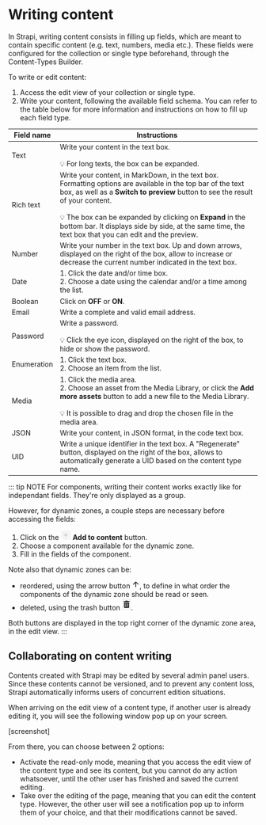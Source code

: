 # Writing content

In Strapi, writing content consists in filling up fields, which are meant to contain specific content (e.g. text, numbers, media etc.). These fields were configured for the collection or single type beforehand, through the Content-Types Builder.

To write or edit content:

1. Access the edit view of your collection or single type.
2. Write your content, following the available field schema. You can refer to the table below for more information and instructions on how to fill up each field type.

| Field name  | Instructions                                                                                                                                                                                                                                                                                                                                                                  |
|-------------|-------------------------------------------------------------------------------------------------------------------------------------------------------------------------------------------------------------------------------------------------------------------------------------------------------------------------------------------------------------------------------|
| Text        | Write your content in the text box. <br><br> 💡 For long texts, the box can be expanded.                                                                                                                                                                                                                                                                                       |
| Rich text   | Write your content, in MarkDown, in the text box. Formatting options are available in the top bar of the text box, as well as a **Switch to preview** button to see the result of your content. <br><br> 💡 The box can be expanded by clicking on **Expand** in the bottom bar. It displays side by side, at the same time, the text box that you can edit and the preview.   |
| Number      | Write your number in the text box. Up and down arrows, displayed on the right of the box, allow to increase or decrease the current number indicated in the text box.                                                                                                                                                                                                         |
| Date        | 1. Click the date and/or time box. <br> 2. Choose a date using the calendar and/or a time among the list.                                                                                                                                                                                                                                                                     |
| Boolean     | Click on **OFF** or **ON**.                                                                                                                                                                                                                                                                                                                                                   |
| Email       | Write a complete and valid email address.                                                                                                                                                                                                                                                                                                                                     |
| Password    | Write a password. <br><br> 💡 Click the eye icon, displayed on the right of the box, to hide or show the password.                                                                                                                                                                                                                                                             |
| Enumeration | 1. Click the text box. <br> 2. Choose an item from the list.                                                                                                                                                                                                                                                                                                                  |
| Media       | 1. Click the media area. <br> 2. Choose an asset from the Media Library, or click the **Add more assets** button to add a new file to the Media Library. <br><br> 💡 It is possible to drag and drop the chosen file in the media area.                                                                                                                                        |
| JSON        | Write your content, in JSON format, in the code text box.                                                                                                                                                                                                                                                                                                                     |
| UID         | Write a unique identifier in the text box. A "Regenerate" button, displayed on the right of the box, allows to automatically generate a UID based on the content type name.                                                                                                                                                                                                   |

::: tip NOTE
For components, writing their content works exactly like for independant fields. They're only displayed as a group.
 
However, for dynamic zones, a couple steps are necessary before accessing the fields:

1. Click on the ![icon add to content](../assets/content-manager/icon_add3.png) **Add to content** button.
2. Choose a component available for the dynamic zone.
3. Fill in the fields of the component.

Note also that dynamic zones can be:

- reordered, using the arrow button ![icon reorder](../assets/content-manager/icon_reorder.png), to define in what order the components of the dynamic zone should be read or seen.
- deleted, using the trash button ![icon delete](../assets/content-manager/icon_delete3.png).

Both buttons are displayed in the top right corner of the dynamic zone area, in the edit view.
:::

## Collaborating on content writing

Contents created with Strapi may be edited by several admin panel users. Since these contents cannot be versioned, and to prevent any content loss, Strapi automatically informs users of concurrent edition situations.

When arriving on the edit view of a content type, if another user is already editing it, you will see the following window pop up on your screen.

[screenshot]

From there, you can choose between 2 options:

- Activate the read-only mode, meaning that you access the edit view of the content type and see its content, but you cannot do any action whatsoever, until the other user has finished and saved the current editing.
- Take over the editing of the page, meaning that you can edit the content type. However, the other user will see a notification pop up to inform them of your choice, and that their modifications cannot be saved.